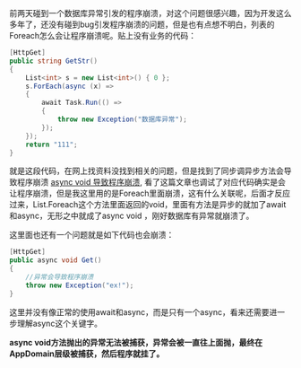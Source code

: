 前两天碰到一个数据库异常引发的程序崩溃，对这个问题很感兴趣，因为开发这么多年了，还没有碰到bug引发程序崩溃的问题，但是也有点想不明白，列表的Foreach怎么会让程序崩溃呢。贴上没有业务的代码：
```csharp
[HttpGet]
public string GetStr()
{
    List<int> s = new List<int>() { 0 };
    s.ForEach(async (x) =>
    {
        await Task.Run(() =>
        {
            throw new Exception("数据库异常");
        });
    });
    return "111";
}
```
就是这段代码，在网上找资料没找到相关的问题，但是找到了同步调异步方法会导致程序崩溃 [async void 导致程序崩溃](https://www.cnblogs.com/doThing/p/dont-use-async-void.html "async void 导致程序崩溃"),
看了这篇文章也调试了对应代码确实是会让程序崩溃，但是我这里用的是Foreach里面崩溃，这有什么关联呢，后面才反应过来，List.Foreach这个方法里面返回的void，里面有方法是异步的就加了await和async，无形之中就成了async void ，刚好数据库有异常就崩溃了。

这里面也还有一个问题就是如下代码也会崩溃：
```csharp
[HttpGet]
public async void Get()
{
    //异常会导致程序崩溃
    throw new Exception("ex!");
}
```
这里并没有像正常的使用await和async，而是只有一个async，看来还需要进一步理解async这个关键字。

**async void方法抛出的异常无法被捕获，异常会被一直往上面抛，最终在AppDomain层级被捕获，然后程序就挂了。**

